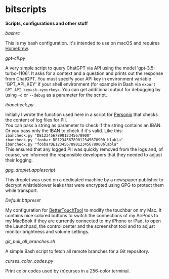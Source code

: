 # bitscripts

**Scripts, configurations and other stuff**

*bashrc*  

This is my bash configuration. It's intended to use on macOS and requires [Homebrew](https://brew.sh "Homebrew Homepage").

*gpt-cli.py*

A very simple script to query ChatGPT via API using the model 'gpt-3.5-turbo-1106'. It asks for a context and a question and prints out the response from ChatGPT. You must specify your API key in environment variable 'GPT_API_KEY' if your shell environment (for example in Bash via `export GPT_API_key=sk-<yourkey>`. You can get additional output for debugging by using `-d` or `--debug` as a parameter for the script.

*ibancheck.py*  

Initially I wrote the function used here in a script for [Personio](https://www.personio.com "Personio's Homepage") that checks the content of log files for PII.  
You can pass a string as parameter to check if the string contains an IBAN. Or you pass only the IBAN to check if it's valid. Like this:  
`ibancheck.py "DE123456789012345678900"`  
`ibancheck.py "foobar DE123456789012345678900 blabla"`  
`ibancheck.py "foobarDE123456789012345678900blabla"`  
This ensured that any logged PII was quickly removed from the logs and, of course, we informed the responsible developers that they needed to adjust their logging.

*gpg_droplet.applescript*  

This droplet was used on a dedicated machine by a newspaper publisher to decrypt whistleblower leaks that were encrypted using GPG to protect them while transport.

*Default.bttpreset*  

My configuration for [BetterTouchTool](https://folivora.ai "Homepage of BetterTouchTool") to modify the touchbar on my Mac. It contains nice colored buttons to switch the connections of my AirPods to my MacBook if they are currently connected to my iPhone or iPad, to open the Launchpad, the control center and the screenshot tool and to adjust monitor brightness and volume settings. 

*git_pull_all_branches.sh*  

A simple Bash script to fetch all remote branches for a Git repository.

*curses_color_codes.py*

Print color codes used by (n)curses in a 256-color terminal.
